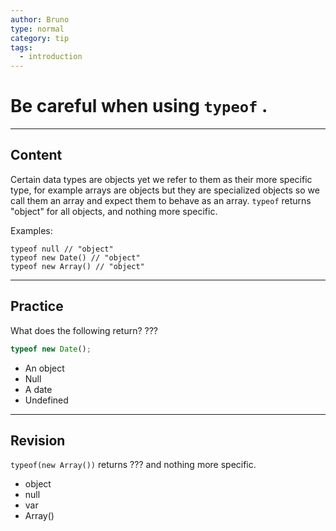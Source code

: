 ```yaml
---
author: Bruno
type: normal
category: tip
tags:
  - introduction
---
```


# Be careful when using `typeof` .


---

## Content

Certain data types are objects yet we refer to them as their more specific type, for example arrays
are objects but they are specialized objects so we call them an array and expect them to behave as an array.
`typeof` returns "object" for all objects, and nothing more specific.

Examples:

```plain-text
typeof null // "object"
typeof new Date() // "object"
typeof new Array() // "object"
```


---

## Practice

What does the following return? ???

```javascript
typeof new Date();
```

* An object
* Null
* A date
* Undefined


---

## Revision

`typeof(new Array())`  returns ??? and nothing more specific.

* object
* null
* var
* Array()
